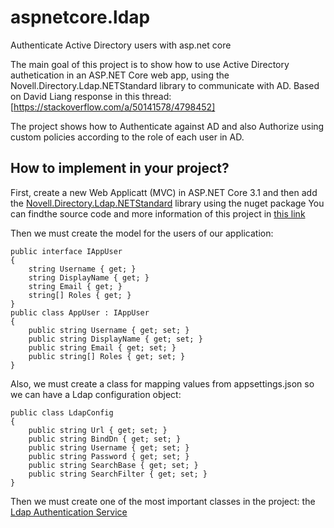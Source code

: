 # aspnetcore.ldap
Authenticate Active Directory users with asp.net core

The main goal of this project is to show how to use Active Directory authetication in an ASP.NET Core web app, using the Novell.Directory.Ldap.NETStandard library to communicate with AD.
Based on David Liang response in this thread: [https://stackoverflow.com/a/50141578/4798452]

The project shows how to Authenticate against AD and also Authorize  using custom policies according to the role of each user in AD.


## How to implement in your project?
First, create a new Web Applicatt (MVC) in ASP.NET Core 3.1 and then   add the [Novell.Directory.Ldap.NETStandard](https://www.nuget.org/packages/Novell.Directory.Ldap.NETStandard/) library using the nuget package
You can findthe source code and more information of this project in [this link](https://github.com/dsbenghe/Novell.Directory.Ldap.NETStandard)

Then we must create the model for the users of our application:

    public interface IAppUser
    {
        string Username { get; }
        string DisplayName { get; }
        string Email { get; }
        string[] Roles { get; }
    }
    public class AppUser : IAppUser
    {
        public string Username { get; set; }
        public string DisplayName { get; set; }
        public string Email { get; set; }
        public string[] Roles { get; set; }
    }
Also, we must create a class for mapping values from appsettings.json so we can have a Ldap configuration object:

    public class LdapConfig
    {
        public string Url { get; set; }
        public string BindDn { get; set; }
        public string Username { get; set; }
        public string Password { get; set; }
        public string SearchBase { get; set; }
        public string SearchFilter { get; set; }
    }
Then we must create one of the most important classes in the project: the [Ldap Authentication Service](https://github.com/hgdiaz/aspnetcore.ldap/tree/master/aspnetcore.ldap/aspnetcore.ldap/Services)
